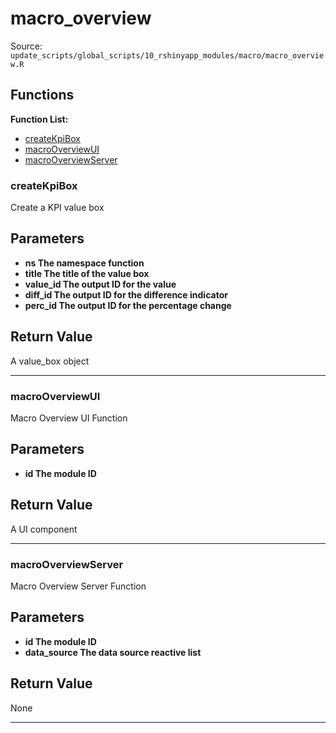 # macro_overview

Source: `update_scripts/global_scripts/10_rshinyapp_modules/macro/macro_overview.R`

## Functions

**Function List:**
- [createKpiBox](#createkpibox)
- [macroOverviewUI](#macrooverviewui)
- [macroOverviewServer](#macrooverviewserver)

### createKpiBox

Create a KPI value box


## Parameters

- **ns The namespace function**
- **title The title of the value box**
- **value_id The output ID for the value**
- **diff_id The output ID for the difference indicator**
- **perc_id The output ID for the percentage change**


## Return Value

A value_box object


---


### macroOverviewUI

Macro Overview UI Function


## Parameters

- **id The module ID**


## Return Value

A UI component


---


### macroOverviewServer

Macro Overview Server Function


## Parameters

- **id The module ID**
- **data_source The data source reactive list**


## Return Value

None


---


